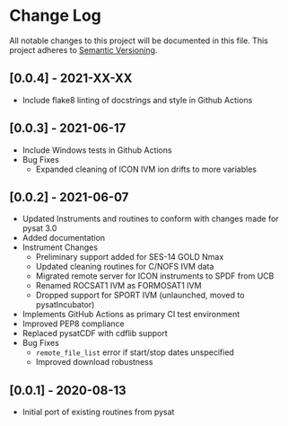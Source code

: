 # Change Log
All notable changes to this project will be documented in this file.
This project adheres to [Semantic Versioning](https://semver.org/).

## [0.0.4] - 2021-XX-XX
* Include flake8 linting of docstrings and style in Github Actions

## [0.0.3] - 2021-06-17
* Include Windows tests in Github Actions
* Bug Fixes
  * Expanded cleaning of ICON IVM ion drifts to more variables

## [0.0.2] - 2021-06-07
* Updated Instruments and routines to conform with changes made for pysat 3.0
* Added documentation
* Instrument Changes
  * Preliminary support added for SES-14 GOLD Nmax
  * Updated cleaning routines for C/NOFS IVM data
  * Migrated remote server for ICON instruments to SPDF from UCB
  * Renamed ROCSAT1 IVM as FORMOSAT1 IVM
  * Dropped support for SPORT IVM (unlaunched, moved to pysatIncubator)
* Implements GitHub Actions as primary CI test environment
* Improved PEP8 compliance
* Replaced pysatCDF with cdflib support
* Bug Fixes
  * `remote_file_list` error if start/stop dates unspecified
  * Improved download robustness

## [0.0.1] - 2020-08-13
* Initial port of existing routines from pysat
